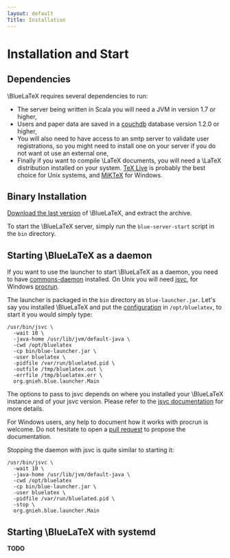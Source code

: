 ```yaml
---
layout: default
Title: Installation
---
```


Installation and Start
======================

Dependencies
------------

\BlueLaTeX requires several dependencies to run:

 - The server being written in Scala you will need a JVM in version 1.7 or higher,
 - Users and paper data are saved in a [couchdb](http://couchdb.apache.org) database version 1.2.0 or higher,
 - You will also need to have access to an smtp server to validate user registrations, so you might need to install one on your server if you do not want ot use an external one,
 - Finally if you want to compile \LaTeX documents, you will need a \LaTeX distribution installed on your system. [TeX Live](https://www.tug.org/texlive/) is probably the best choice for Unix systems, and [MiKTeX](http://miktex.org/) for Windows.

Binary Installation
-------------------

[Download the last version](/download/) of \BlueLaTeX, and extract the archive.

To start the \BlueLaTeX server, simply run the `blue-server-start` script in the `bin` directory.

Starting \BlueLaTeX as a daemon
-------------------------------

If you want to use the launcher to start \BlueLaTeX as a daemon, you need to have [commons-daemon](http://commons.apache.org/proper/commons-daemon/) installed.
On Unix you will need [jsvc](http://commons.apache.org/proper/commons-daemon/jsvc.html), for Windows [procrun](http://commons.apache.org/proper/commons-daemon/procrun.html).

The launcher is packaged in the `bin` directory as `blue-launcher.jar`.
Let's say you installed \BlueLaTeX and put the [configuration](/configuration/) in `/opt/bluelatex`, to start it you would simply type:

```shell
/usr/bin/jsvc \
  -wait 10 \
  -java-home /usr/lib/jvm/default-java \
  -cwd /opt/bluelatex
  -cp bin/blue-launcher.jar \
  -user bluelatex \
  -pidfile /var/run/bluelated.pid \
  -outfile /tmp/bluelatex.out \
  -errfile /tmp/bluelatex.err \
  org.gnieh.blue.launcher.Main
```

The options to pass to jsvc depends on where you installed your \BlueLaTeX instance and of your jsvc version.
Please refer to the [jsvc documentation](http://commons.apache.org/proper/commons-daemon/jsvc.html) for more details.

For Windows users, any help to document how it works with procrun is welcome. Do not hesitate to open a [pull request](https://github.com/gnieh/bluelatex-website/compare/) to propose the documentation.

Stopping the daemon with jsvc is quite similar to starting it:

```shell
/usr/bin/jsvc \
  -wait 10 \
  -java-home /usr/lib/jvm/default-java \
  -cwd /opt/bluelatex
  -cp bin/blue-launcher.jar \
  -user bluelatex \
  -pidfile /var/run/bluelated.pid \
  -stop \
  org.gnieh.blue.launcher.Main
```

Starting \BlueLaTeX with systemd
--------------------------------

**TODO**
